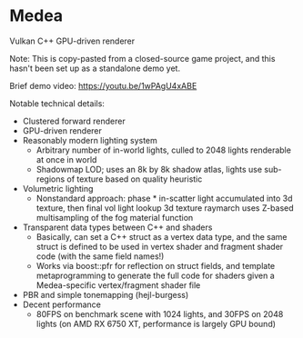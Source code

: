 # Medea
Vulkan C++ GPU-driven renderer

Note: This is copy-pasted from a closed-source game project, and this hasn't been set up as a standalone demo yet.

Brief demo video:
https://youtu.be/1wPAgU4xABE

Notable technical details:
- Clustered forward renderer
- GPU-driven renderer
- Reasonably modern lighting system
  - Arbitrary number of in-world lights, culled to 2048 lights renderable at once in world
  - Shadowmap LOD; uses an 8k by 8k shadow atlas, lights use sub-regions of texture based on quality heuristic
- Volumetric lighting
  - Nonstandard approach: phase * in-scatter light accumulated into 3d texture, then final vol light lookup 3d texture raymarch uses Z-based multisampling of the fog material function
- Transparent data types between C++ and shaders
  - Basically, can set a C++ struct as a vertex data type, and the same struct is defined to be used in vertex shader and fragment shader code (with the same field names!)
  - Works via boost::pfr for reflection on struct fields, and template metaprogramming to generate the full code for shaders given a Medea-specific vertex/fragment shader file
- PBR and simple tonemapping (hejl-burgess)
- Decent performance
  - 80FPS on benchmark scene with 1024 lights, and 30FPS on 2048 lights (on AMD RX 6750 XT, performance is largely GPU bound)

